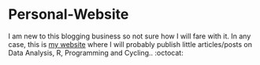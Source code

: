 # Personal-Website
I am new to this blogging business so not sure how I will fare with it. In any case, this is [my website](https://www.marmoe.xyz/) where I will probably publish little articles/posts on Data Analysis, R, Programming and Cycling.. :octocat:
